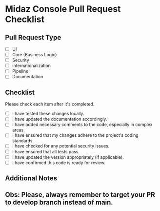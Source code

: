 # Midaz Console Pull Request Checklist

## Pull Request Type

[//]: # 'Check the appropriate box for the type of pull request.'

- [ ] UI
- [ ] Core (Business Logic)
- [ ] Security
- [ ] internationalization
- [ ] Pipeline
- [ ] Documentation

## Checklist

Please check each item after it's completed.

- [ ] I have tested these changes locally.
- [ ] I have updated the documentation accordingly.
- [ ] I have added necessary comments to the code, especially in complex areas.
- [ ] I have ensured that my changes adhere to the project's coding standards.
- [ ] I have checked for any potential security issues.
- [ ] I have ensured that all tests pass.
- [ ] I have updated the version appropriately (if applicable).
- [ ] I have confirmed this code is ready for review.

## Additional Notes

[//]: # 'Add any additional notes, context, or explanation that could be helpful for reviewers.'

## Obs: Please, always remember to target your PR to develop branch instead of main.
